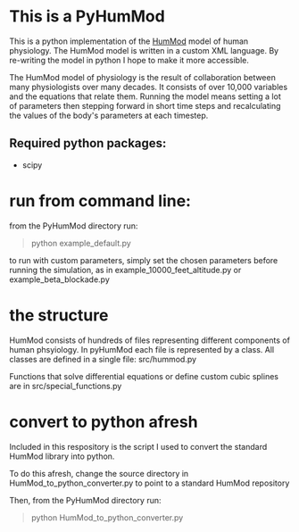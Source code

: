 # This is a PyHumMod
This is a python implementation of the [HumMod](http://hummod.org/) model of human physiology. The HumMod model is written in a custom XML language. By re-writing the model in python I hope to make it more accessible.

The HumMod model of physiology is the result of collaboration between many physiologists over many decades. It consists of over 10,000 variables and the equations that relate them. Running the model means setting a lot of parameters then stepping forward in short time steps and recalculating the values of the body's parameters at each timestep.


## Required python packages:
- scipy


# run from command line:
from the PyHumMod directory run:
> python example_default.py

to run with custom parameters, simply set the chosen parameters before running the simulation, as in example_10000_feet_altitude.py or example_beta_blockade.py


# the structure
HumMod consists of hundreds of files representing different components of human phsyiology. In pyHumMod each file is represented by a class. All classes are defined in a single file: src/hummod.py

Functions that solve differential equations or define custom cubic splines are in src/special_functions.py


# convert to python afresh
Included in this respository is the script I used to convert the standard HumMod library into python.

To do this afresh, change the source directory in HumMod_to_python_converter.py to point to a standard HumMod repository

Then, from the PyHumMod directory run:
> python HumMod_to_python_converter.py
